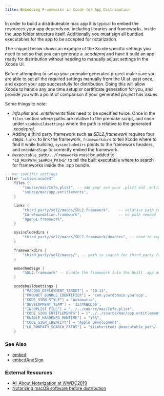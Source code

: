 ```yaml
---
title: Embedding Frameworks in Xcode for App Distribution
---
```


In order to build a distributeable mac app it is typical to embed the resources your app depends on, including libraries and frameworks, inside the .app folder structure itself. Additionally you must sign all bundled executables for the app to be accepted for notarization.

The snippet below shows an example of the Xcode specific settings you need to set so that you can generate a *.xcodeproj* and have it build an app ready for distribution without needing to manually adjust settings in the Xcode UI.

Before attempting to setup your premake generated project make sure you are able to set all the required settings manually from the UI at least once, and export your app successfully for distribution. Doing this will allow Xcode to handle any one time setup or certificate generation for you, and provide you with a point of comparison if your generated project has issues.

Some things to note:
* *Info.plist* and *.entitlements* files need to be specified twice. Once in the `files` section where paths are relative to the premake script, and once under `xcodebuildsettings` where the path is relative to the generated *.xcodeproj*.
* Adding a third party framework such as *SDL2.framework* requires four steps. `links` to link the framework, `frameworkdirs` to tell Xcode where to find it while building, `sysincludedirs` points to the framework headers, and `embedAndSign` to correctly embed the framework.
* `@executable_path/../Frameworks` must be added to `"LD_RUNPATH_SEARCH_PATHS"` to tell the built executable where to search for frameworks inside the .app bundle.

```lua
-- mac specific settings
filter "action:xcode4"
	files {
		"source/mac/Info.plist", -- add your own your .plist and .entitlements so you can customise them
		"source/mac/app.entitlements",
	}

	links {
		"third_party/sdl2/macos/SDL2.framework",    -- relative path to third party frameworks
		"CoreFoundation.framework",                 -- no path needed for system frameworks
		"OpenGL.framework",
	}

	sysincludedirs {
		"third_party/sdl2/macos/SDL2.framework/Headers", -- need to explicitly add path to framework headers
	}

	frameworkdirs {
		"third_party/sdl2/macos/", -- path to search for third party frameworks
	}

	embedAndSign {
		"SDL2.framework" -- bundle the framework into the built .app and sign with your certificate
	}

	xcodebuildsettings {
		["MACOSX_DEPLOYMENT_TARGET"] = "10.11",
		["PRODUCT_BUNDLE_IDENTIFIER"] = 'com.yourdomain.yourapp',
		["CODE_SIGN_STYLE"] = "Automatic",
		["DEVELOPMENT_TEAM"] = '1234ABCD56',                                    -- your dev team id
		["INFOPLIST_FILE"] = "../../source/mac/Info.plist",                     -- path is relative to the generated project file
		["CODE_SIGN_ENTITLEMENTS"] = ("../../source/mac/app.entitlements"),     -- ^
		["ENABLE_HARDENED_RUNTIME"] = "YES",                                    -- hardened runtime is required for notarization
		["CODE_SIGN_IDENTITY"] = "Apple Development",                           -- sets 'Signing Certificate' to 'Development'. Defaults to 'Sign to Run Locally'. not doing this will crash your app if you upgrade the project when prompted by Xcode
		["LD_RUNPATH_SEARCH_PATHS"] = "$(inherited) @executable_path/../Frameworks", -- tell the executable where to find the frameworks. Path is relative to executable location inside .app bundle
	}
```

### See Also

* [embed](embed.md)
* [embedAndSign](embedandsign.md)

### External Resources

* [All About Notarization at WWDC2019](https://developer.apple.com/videos/play/wwdc2019/703)
* [Notarizing macOS software before distribution](https://developer.apple.com/documentation/security/notarizing_macos_software_before_distribution)